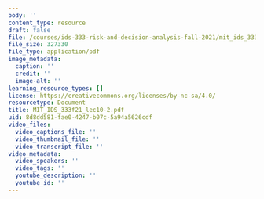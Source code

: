 ```yaml
---
body: ''
content_type: resource
draft: false
file: /courses/ids-333-risk-and-decision-analysis-fall-2021/mit_ids_333f21_lec10-2.pdf
file_size: 327330
file_type: application/pdf
image_metadata:
  caption: ''
  credit: ''
  image-alt: ''
learning_resource_types: []
license: https://creativecommons.org/licenses/by-nc-sa/4.0/
resourcetype: Document
title: MIT_IDS_333f21_lec10-2.pdf
uid: 8d8dd581-fae0-4247-b07c-5a94a5626cdf
video_files:
  video_captions_file: ''
  video_thumbnail_file: ''
  video_transcript_file: ''
video_metadata:
  video_speakers: ''
  video_tags: ''
  youtube_description: ''
  youtube_id: ''
---
```

